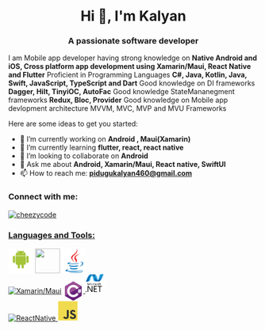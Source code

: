 <h1 align="center">Hi 👋, I'm Kalyan</h1>
<h3 align="center">A passionate software developer</h3>

I am Mobile app developer having strong knowledge on **Native Android and iOS, Cross platform app development using Xamarin/Maui, React Native and Flutter** 
Proficient in Programming Languages **C#, Java, Kotlin, Java, Swift, JavaScript, TypeScript and Dart**
Good knowledge on DI frameworks  **Dagger, Hilt, TinyiOC, AutoFac**
Good knowledge StateMananegment frameworks **Redux, Bloc, Provider**
Good knowledge on Mobile app devlopment architecture MVVM, MVC, MVP and MVU Frameworks

Here are some ideas to get you started:

- 🔭 I’m currently working on **Android , Maui(Xamarin)**
- 🌱 I’m currently learning **flutter, react, react native**
- 👯 I’m looking to collaborate on **Android**
- 💬 Ask me about **Android, Xamarin/Maui, React native, SwiftUI**
- 📫 How to reach me: **pidugukalyan460@gmail.com**

<h3 align="left">Connect with me:</h3>
<a href="https://linkedin.com/in/kalyanpidugu" target="blank"><img align="center" src="https://raw.githubusercontent.com/rahuldkjain/github-profile-readme-generator/master/src/images/icons/Social/linked-in-alt.svg" alt="cheezycode" height="30" width="40" />

<h3 align="left">Languages and Tools:</h3>
<a href="https://developer.android.com" target="blank"> <img align="center" height="50" width="50" src="https://raw.githubusercontent.com/devicons/devicon/master/icons/android/android-original-wordmark.svg"/></a>
<a href="https://kotlinlang.org" target="blank"> <img align="center" height="50" width="50" src="https://www.vectorlogo.zone/logos/kotlinlang/kotlinlang-icon.svg"/></a>
<a href="https://www.java.com" target="blank"> <img align="center" height="50" width="50" src="https://raw.githubusercontent.com/devicons/devicon/master/icons/java/java-original.svg"/></a>
<br>
<a href="https://dotnet.microsoft.com/en-us/apps/maui" target="blank"><img align="center" height="50" width="50" src="https://encrypted-tbn0.gstatic.com/images?q=tbn:ANd9GcQBkUBjwsGspkG0iOKtwTmNLmQe9241ut1aCA&usqp=CAU" alt="Xamarin/Maui"></a>
<a href="https://www.w3schools.com/cs/" target="_blank"> <img align="center" src="https://raw.githubusercontent.com/devicons/devicon/master/icons/csharp/csharp-original.svg" alt="csharp" width="40" height="40"/> </a>
<a href="https://dotnet.microsoft.com/" target="_blank"> <img src="https://raw.githubusercontent.com/devicons/devicon/master/icons/dot-net/dot-net-original-wordmark.svg" alt="dotnet" width="40" height="40"/></a>
<br>
<a href="https://reactnative.dev/"><img src="https://encrypted-tbn0.gstatic.com/images?q=tbn:ANd9GcTGJFy6SCm6242l-kJgq1hiLHDavJ3Hc6Xglg&usqp=CAU" alt="ReactNative" width="40" height="40"/>
<a href="https://developer.mozilla.org/en-US/docs/Web/JavaScript" target="_blank"> <img src="https://raw.githubusercontent.com/devicons/devicon/master/icons/javascript/javascript-original.svg" alt="javascript" width="40" height="40"/> </a>
<a href="https://react-redux.js.org/" <img src="https://encrypted-tbn0.gstatic.com/images?q=tbn:ANd9GcQvqeglpGnyLWtDigjFgLc8AX32EHysaw3Qew&usqp=CAU" alt="javascript" width="40" height="40"/> </a>
